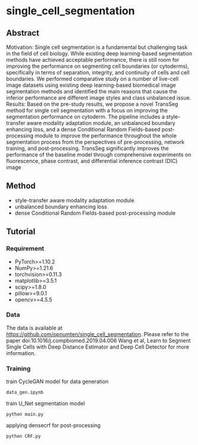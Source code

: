 # single_cell_segmentation
## Abstract 
Motivation: Single cell segmentation is a fundamental but challenging task in the field of cell biology.
While existing deep learning-based segmentation methods have achieved acceptable performance, there
is still room for improving the performance on segmenting cell boundaries (or cytoderms), specifically
in terms of separation, integrity, and continuity of cells and cell boundaries. We performed comparative
study on a number of live-cell image datasets using existing deep learning-based biomedical image
segmentation methods and identified the main reasons that cause the inferior performance are different
image styles and class unbalanced issue.
Results: Based on the pre-study results, we propose a novel TransSeg method for single cell segmentation
with a focus on improving the segmentation performance on cytoderm. The pipeline includes a style-
transfer aware modality adaptation module, an unbalanced boundary enhancing loss, and a dense
Conditional Random Fields-based post-processing module to improve the performance throughout
the whole segmentation process from the perspectives of pre-processing, network training, and
post-processing. TransSeg significantly improves the performance of the baseline model through
comprehensive experiments on fluorescence, phase contrast, and differential inference contrast (DIC)
image
## Method
* style-transfer aware modality adaptation module
* unbalanced boundary enhancing loss
* dense Conditional Random Fields-based post-processing module

## Tutorial 
### Requirement 

* PyTorch>=1.10.2
* NumPy>=1.21.6
* torchvision>=0.11.3
* matplotlib>=3.5.1
* scipy>=1.8.0
* pillow>=9.0.1
* opencv>=4.5.5

### Data
The data is available at https://github.com/opnumten/single_cell_segmentation. Please refer to the paper 
doi:10.1016/j.compbiomed.2019.04.006 Wang et al, Learn to Segment Single Cells with Deep Distance Estimator 
and Deep Cell Detector for more information.


### Training
train CycleGAN model for data generation
```
data_gen.ipynb
```
train U_Net segmentation model
```
python main.py
```
applying densecrf for post-processing
```
python CRF.py
```
